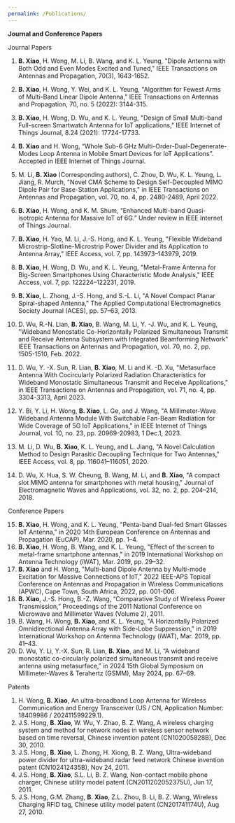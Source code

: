 ```yaml
---
permalink: /Publications/
---
```



**Journal and Conference Papers**

Journal Papers

1.	**B. Xiao**, H. Wong, M. Li, B. Wang, and K. L. Yeung, "Dipole Antenna with Both Odd and Even Modes Excited and Tuned," IEEE Transactions on Antennas and Propagation, 70(3), 1643-1652. 

2.	**B. Xiao**, H. Wong, Y. Wei, and K. L. Yeung, "Algorithm for Fewest Arms of Multi-Band Linear Dipole Antenna," IEEE Transactions on Antennas and Propagation, 70, no. 5 (2022): 3144-315.

3.	**B. Xiao**, H. Wong, D. Wu, and K. L. Yeung, "Design of Small Multi-band Full-screen Smartwatch Antenna for IoT applications," IEEE Internet of Things Journal, 8.24 (2021): 17724-17733.

4.	**B. Xiao** and H. Wong, “Whole Sub-6 GHz Multi-Order-Dual-Degenerate-Modes Loop Antenna in Mobile Smart Devices for IoT Applications”. Accepted in IEEE Internet of Things Journal.

5.	M. Li, **B. Xiao** (Corresponding authors), C. Zhou, D. Wu, K. L. Yeung, L. Jiang, R. Murch, "Novel CMA Scheme to Design Self-Decoupled MIMO Dipole Pair for Base-Station Applications," in IEEE Transactions on Antennas and Propagation, vol. 70, no. 4, pp. 2480-2489, April 2022.

6.	**B. Xiao**, H. Wong, and K. M. Shum, “Enhanced Multi-band Quasi-isotropic Antenna for Massive IoT of 6G.” Under review in IEEE Internet of Things Journal.

7.	**B. Xiao**, H. Yao, M. Li, J.-S. Hong, and K. L. Yeung, "Flexible Wideband Microstrip-Slotline-Microstrip Power Divider and its Application to Antenna Array," IEEE Access, vol. 7, pp. 143973–143979, 2019.

8.	**B. Xiao**, H. Wong, D. Wu, and K. L. Yeung, "Metal-Frame Antenna for Big-Screen Smartphones Using Characteristic Mode Analysis," IEEE Access, vol. 7, pp. 122224–122231, 2019.

9.	**B. Xiao**, L. Zhong, J.-S. Hong, and S.-L. Li, "A Novel Compact Planar Spiral-shaped Antenna," The Applied Computational Electromagnetics Society Journal (ACES), pp. 57–63, 2013.

10.	D. Wu, R.-N. Lian, **B. Xiao**, B. Wang, M. Li, Y. -J. Wu, and K. L. Yeung, "Wideband Monostatic Co-Horizontally Polarized Simultaneous Transmit and Receive Antenna Subsystem with Integrated Beamforming Network" IEEE Transactions on Antennas and Propagation, vol. 70, no. 2, pp. 1505-1510, Feb. 2022.

11.	D. Wu, Y. -X. Sun, R. Lian, **B. Xiao**, M. Li and K. -D. Xu, "Metasurface Antenna With Cocircularly Polarized Radiation Characteristics for Wideband Monostatic Simultaneous Transmit and Receive Applications," in IEEE Transactions on Antennas and Propagation, vol. 71, no. 4, pp. 3304-3313, April 2023.

12.	Y. Bi, Y. Li, H. Wong, **B. Xiao**, L. Ge, and J. Wang, "A Millimeter-Wave Wideband Antenna Module With Switchable Fan-Beam Radiation for Wide Coverage of 5G IoT Applications," in IEEE Internet of Things Journal, vol. 10, no. 23, pp. 20969-20983, 1 Dec.1, 2023.
13.	M. Li, D. Wu, **B. Xiao**, K. L. Yeung, and L. Jiang, "A Novel Calculation Method to Design Parasitic Decoupling Technique for Two Antennas," IEEE Access, vol. 8, pp. 116041–116051, 2020.
14.	D. Wu, X. Hua, S. W. Cheung, B. Wang, M. Li, and **B. Xiao**, "A compact slot MIMO antenna for smartphones with metal housing," Journal of Electromagnetic Waves and Applications, vol. 32, no. 2, pp. 204–214, 2018.


Conference Papers

15.	**B. Xiao**, H. Wong, and K. L. Yeung, "Penta-band Dual-fed Smart Glasses IoT Antenna," in 2020 14th European Conference on Antennas and Propagation (EuCAP), Mar. 2020, pp. 1–4.
16.	**B. Xiao**, H. Wong, B. Wang, and K. L. Yeung, "Effect of the screen to metal-frame smartphone antennas," in 2019 International Workshop on Antenna Technology (iWAT), Mar. 2019, pp. 29–32.
17.	**B. Xiao** and H. Wong, "Multi-band Dipole Antenna by Multi-mode Excitation for Massive Connections of IoT," 2022 IEEE-APS Topical Conference on Antennas and Propagation in Wireless Communications (APWC), Cape Town, South Africa, 2022, pp. 001-006.
18.	**B. Xiao**, J.-S. Hong, B.-Z. Wang, “Comparative Study of Wireless Power Transmission,” Proceedings of the 2011 National Conference on Microwave and Millimeter Waves (Volume 2), 2011.
19.	B. Wang, H. Wong, **B. Xiao**, and K. L. Yeung, "A Horizontally Polarized Omnidirectional Antenna Array with Side-Lobe Suppression," in 2019 International Workshop on Antenna Technology (iWAT), Mar. 2019, pp. 41–43.
20.	D. Wu, Y. Li, Y.-X. Sun, R. Lian, **B. Xiao**, and M. Li, “A wideband monostatic co-circularly polarized simultaneous transmit and receive antenna using metasurface,” in 2024 15th Global Symposium on Millimeter-Waves & Terahertz (GSMM), May 2024, pp. 67–69.


Patents

1.	H. Wong, **B. Xiao**, An ultra-broadband Loop Antenna for Wireless Communication and Energy Transceiver (US / CN, Application Number: 18409986 / 202411599229.1).
2.	J.S. Hong, **B. Xiao**, W. Wu, Y. Zhao, B. Z. Wang, A wireless charging system and method for network nodes in wireless sensor network based on time reversal, Chinese invention patent (CN102005828B), Dec 30, 2010.
3.	J.S. Hong, **B. Xiao**, L. Zhong, H. Xiong, B. Z. Wang, Ultra-wideband power divider for ultra-wideband radar feed network Chinese invention patent (CN102412435B), Nov 24, 2011. 
4.	J.S. Hong, **B. Xiao**, S.L. Li, B. Z. Wang, Non-contact mobile phone charger, Chinese utility model patent (CN2011202052375U), Jun 17, 2011.
5.	J.S. Hong, G.M. Zhang, **B. Xiao**, Z.L. Zhou, B. Li, B. Z. Wang, Wireless Charging RFID tag, Chinese utility model patent (CN201741174U), Aug 27, 2010.

